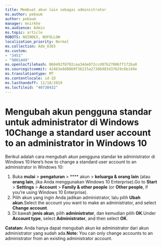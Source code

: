 ```yaml
---
title: Membuat akun lain sebagai administrator
ms.author: pebaum
author: pebaum
manager: mnirkhe
ms.audience: Admin
ms.topic: article
ROBOTS: NOINDEX, NOFOLLOW
localization_priority: Normal
ms.collection: Adm_O365
ms.custom:
- "3451"
- "9001449"
ms.openlocfilehash: 060492f0792caa34de872ccd97b27006ff172ba0
ms.sourcegitcommit: 42463e8d8869f36225a27388d83d37629c6b149e
ms.translationtype: MT
ms.contentlocale: id-ID
ms.lasthandoff: 12/18/2019
ms.locfileid: "40738432"
---
```

# <a name="change-a-standard-user-account-to-an-administrator-in-windows-10"></a><span data-ttu-id="5c6dc-102">Mengubah akun pengguna standar untuk administrator di Windows 10</span><span class="sxs-lookup"><span data-stu-id="5c6dc-102">Change a standard user account to an administrator in Windows 10</span></span>

<span data-ttu-id="5c6dc-103">Berikut adalah cara mengubah akun pengguna standar ke administrator di Windows 10:</span><span class="sxs-lookup"><span data-stu-id="5c6dc-103">Here’s how to change a standard user account to an administrator in Windows 10:</span></span>

1. <span data-ttu-id="5c6dc-104">Buka **mulai** > **pengaturan** > \*\*\*\* akun > **keluarga & orang lain** (atau **orang lain**, jika Anda menggunakan Windows 10 Enterprise).</span><span class="sxs-lookup"><span data-stu-id="5c6dc-104">Go to **Start** > **Settings** > **Account** > **Family & other people** (or **Other people**, if you’re using Windows 10 Enterprise).</span></span>
2. <span data-ttu-id="5c6dc-105">Pilih akun yang ingin Anda jadikan administrator, lalu pilih **Ubah akun**.</span><span class="sxs-lookup"><span data-stu-id="5c6dc-105">Select the account you want to make an administrator, and select **Change account**.</span></span>
3. <span data-ttu-id="5c6dc-106">Di bawah **jenis akun**, pilih **administrator**, dan kemudian pilih **OK**.</span><span class="sxs-lookup"><span data-stu-id="5c6dc-106">Under **Account type**, select **Administrator**, and then select **OK**.</span></span>

<span data-ttu-id="5c6dc-107">**Catatan:** Anda hanya dapat mengubah akun ke administrator dari akun administrator yang sudah ada.</span><span class="sxs-lookup"><span data-stu-id="5c6dc-107">**Note:** You can only change accounts to an administrator from an existing administrator account.</span></span>